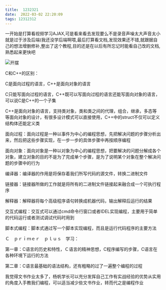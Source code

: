 ```yaml
---
title:  1232321
date:  2022-03-02 22:20:09
tags: 12312312
---
```


一开始是打算看视频学习AJAX,可是看来看去发现要么不是录音声噪太大声音太小就是过于涉及后端(我还没学后端啊喂,最后打算看文档,发现效果还不错,就跟据自己的想法增删修补,整出了这个教程,目的还是在以后有所忘记时能看自己改的文档,熟悉起来更快吧

![开摆](https://s3.bmp.ovh/imgs/2022/03/bdd6d239690402e6.webp)

<!-- more -->

C和C++的区别：

C是面向过程的语言，C++是面向对象的语言

C只能写面向过程的语言，C++既可以写面向过程的语言还能写面向对象的语言，可以说C是C++的一个子集

C++是面向对象的语言，支持类对象，类和类之间的代理，组合，继承，多态等等面向对象的设计，有很多设计模式可以直接使用，C++中的struct不仅可以定义结构体还能定义类



面向过程：面向过程是一种以事件为中心的编程思想，先把解决问题的步骤分析出来，然后把这些步骤实现，在一步一步的具体步骤中再按顺序编程

面向对象：面向对象是一种以对象为中心的编程思想，把要解决的问题分解成各个对象，建立对象的目的不是为了完成单个步骤，是为了说明某个对象在整个解决问题的步骤中的行为



编译器：编译器的作用是将保存着我们所写代码的源文件，转换二进制文件

链接器：链接器所做的工作就是将所有的二进制文件链接起来融合成一个可执行程序

解释器：解释器将每个高级程序语句转换成机器代码，输出解释后运行的结果



交互式编程：交互式可以通过cmd命令行窗口或者IDEL实现编程，主要用于简单的代码运行或者测试调试代码时用到

脚本式编程：脚本式通过写一个脚本实现编程，而且是运行代码程序的主要方法



Ｃ　ｐｒｉｍｅｒ　ｐｌｕｓ　学习：

第一章：C语言的历史和特性，Ｃ语言的精神思想，C程序编写的步骤，C语言在各种环境下运行的方法

第二章：C语言最基础的语法结构，还有粗略的过了一遍整个编程的过程　



我觉得文书作业太多了，杨帆学长可以充分发挥自己工作有实战经验的优势从实用的角度入手教我们编程，可以适当减少些文书作业，转而代之是编程作业

